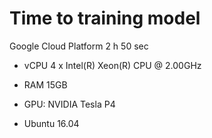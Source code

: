 # Time to training model

Google Cloud Platform 2 h 50 sec

- vCPU 4 x Intel(R) Xeon(R) CPU @ 2.00GHz
- RAM 15GB
- GPU: NVIDIA Tesla P4

- Ubuntu 16.04

  